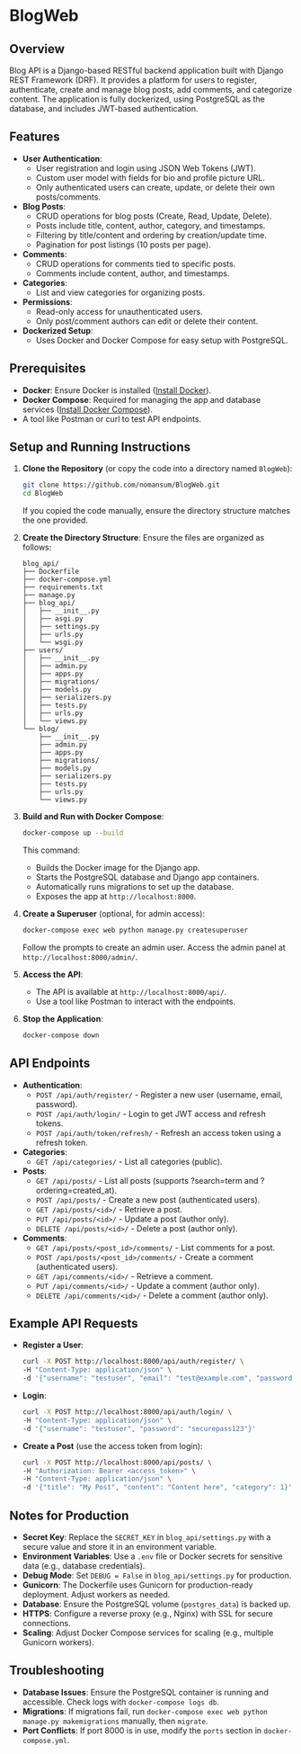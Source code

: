 # BlogWeb

## Overview
Blog API is a Django-based RESTful backend application built with Django REST Framework (DRF). It provides a platform for users to register, authenticate, create and manage blog posts, add comments, and categorize content. The application is fully dockerized, using PostgreSQL as the database, and includes JWT-based authentication.

## Features
- **User Authentication**:
  - User registration and login using JSON Web Tokens (JWT).
  - Custom user model with fields for bio and profile picture URL.
  - Only authenticated users can create, update, or delete their own posts/comments.
- **Blog Posts**:
  - CRUD operations for blog posts (Create, Read, Update, Delete).
  - Posts include title, content, author, category, and timestamps.
  - Filtering by title/content and ordering by creation/update time.
  - Pagination for post listings (10 posts per page).
- **Comments**:
  - CRUD operations for comments tied to specific posts.
  - Comments include content, author, and timestamps.
- **Categories**:
  - List and view categories for organizing posts.
- **Permissions**:
  - Read-only access for unauthenticated users.
  - Only post/comment authors can edit or delete their content.
- **Dockerized Setup**:
  - Uses Docker and Docker Compose for easy setup with PostgreSQL.

## Prerequisites
- **Docker**: Ensure Docker is installed ([Install Docker](https://docs.docker.com/get-docker/)).
- **Docker Compose**: Required for managing the app and database services ([Install Docker Compose](https://docs.docker.com/compose/install/)).
- A tool like Postman or curl to test API endpoints.

## Setup and Running Instructions
1. **Clone the Repository** (or copy the code into a directory named `BlogWeb`):
   ```bash
   git clone https://github.com/nomansum/BlogWeb.git
   cd BlogWeb
   ```
   If you copied the code manually, ensure the directory structure matches the one provided.

2. **Create the Directory Structure**:
   Ensure the files are organized as follows:
   ```
   blog_api/
   ├── Dockerfile
   ├── docker-compose.yml
   ├── requirements.txt
   ├── manage.py
   ├── blog_api/
   │   ├── __init__.py
   │   ├── asgi.py
   │   ├── settings.py
   │   ├── urls.py
   │   └── wsgi.py
   ├── users/
   │   ├── __init__.py
   │   ├── admin.py
   │   ├── apps.py
   │   ├── migrations/
   │   ├── models.py
   │   ├── serializers.py
   │   ├── tests.py
   │   ├── urls.py
   │   └── views.py
   └── blog/
       ├── __init__.py
       ├── admin.py
       ├── apps.py
       ├── migrations/
       ├── models.py
       ├── serializers.py
       ├── tests.py
       ├── urls.py
       └── views.py
   ```

3. **Build and Run with Docker Compose**:
   ```bash
   docker-compose up --build
   ```
   This command:
   - Builds the Docker image for the Django app.
   - Starts the PostgreSQL database and Django app containers.
   - Automatically runs migrations to set up the database.
   - Exposes the app at `http://localhost:8000`.

4. **Create a Superuser** (optional, for admin access):
   ```bash
   docker-compose exec web python manage.py createsuperuser
   ```
   Follow the prompts to create an admin user. Access the admin panel at `http://localhost:8000/admin/`.

5. **Access the API**:
   - The API is available at `http://localhost:8000/api/`.
   - Use a tool like Postman to interact with the endpoints.

6. **Stop the Application**:
   ```bash
   docker-compose down
   ```

## API Endpoints
- **Authentication**:
  - `POST /api/auth/register/` - Register a new user (username, email, password).
  - `POST /api/auth/login/` - Login to get JWT access and refresh tokens.
  - `POST /api/auth/token/refresh/` - Refresh an access token using a refresh token.
- **Categories**:
  - `GET /api/categories/` - List all categories (public).
- **Posts**:
  - `GET /api/posts/` - List all posts (supports ?search=term and ?ordering=created_at).
  - `POST /api/posts/` - Create a new post (authenticated users).
  - `GET /api/posts/<id>/` - Retrieve a post.
  - `PUT /api/posts/<id>/` - Update a post (author only).
  - `DELETE /api/posts/<id>/` - Delete a post (author only).
- **Comments**:
  - `GET /api/posts/<post_id>/comments/` - List comments for a post.
  - `POST /api/posts/<post_id>/comments/` - Create a comment (authenticated users).
  - `GET /api/comments/<id>/` - Retrieve a comment.
  - `PUT /api/comments/<id>/` - Update a comment (author only).
  - `DELETE /api/comments/<id>/` - Delete a comment (author only).

## Example API Requests
- **Register a User**:
  ```bash
  curl -X POST http://localhost:8000/api/auth/register/ \
  -H "Content-Type: application/json" \
  -d '{"username": "testuser", "email": "test@example.com", "password": "securepass123"}'
  ```
- **Login**:
  ```bash
  curl -X POST http://localhost:8000/api/auth/login/ \
  -H "Content-Type: application/json" \
  -d '{"username": "testuser", "password": "securepass123"}'
  ```
- **Create a Post** (use the access token from login):
  ```bash
  curl -X POST http://localhost:8000/api/posts/ \
  -H "Authorization: Bearer <access_token>" \
  -H "Content-Type: application/json" \
  -d '{"title": "My Post", "content": "Content here", "category": 1}'
  ```

## Notes for Production
- **Secret Key**: Replace the `SECRET_KEY` in `blog_api/settings.py` with a secure value and store it in an environment variable.
- **Environment Variables**: Use a `.env` file or Docker secrets for sensitive data (e.g., database credentials).
- **Debug Mode**: Set `DEBUG = False` in `blog_api/settings.py` for production.
- **Gunicorn**: The Dockerfile uses Gunicorn for production-ready deployment. Adjust workers as needed.
- **Database**: Ensure the PostgreSQL volume (`postgres_data`) is backed up.
- **HTTPS**: Configure a reverse proxy (e.g., Nginx) with SSL for secure connections.
- **Scaling**: Adjust Docker Compose services for scaling (e.g., multiple Gunicorn workers).

## Troubleshooting
- **Database Issues**: Ensure the PostgreSQL container is running and accessible. Check logs with `docker-compose logs db`.
- **Migrations**: If migrations fail, run `docker-compose exec web python manage.py makemigrations` manually, then `migrate`.
- **Port Conflicts**: If port 8000 is in use, modify the `ports` section in `docker-compose.yml`.

